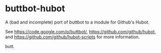 buttbot-hubot
=============

A (bad and incomplete) port of buttbot to a module for Github's Hubot.

See https://code.google.com/p/buttbot/, https://github.com/github/hubot, and https://github.com/github/hubot-scripts for more information.

butt.
